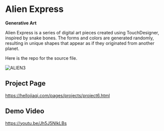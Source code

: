 # Alien Express
**Generative Art**

Alien Express is a series of digital art pieces created using TouchDesigner, inspired by snake bones. The forms and colors are generated randomly, resulting in unique shapes that appear as if they originated from another planet.

Here is the repo for the source file.

![ALIEN3](https://github.com/marycheung021213/AlienExpress/assets/106864918/7873104b-1a0c-4518-8874-f4e4ce82b795)

## Project Page
https://hellojiaqi.com/pages/projects/project6.html

## Demo Video
https://youtu.be/Jh5J5NlkLBs

